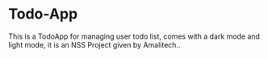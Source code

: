 # Todo-App
This is a TodoApp for managing user todo list, comes with a dark mode and light mode, it is an NSS Project given by Amalitech..


